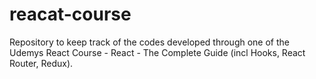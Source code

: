 # reacat-course
Repository to keep track of the codes developed through one of the Udemys React Course - React - The Complete Guide (incl Hooks, React Router, Redux).
